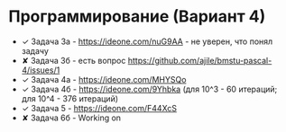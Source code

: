 # Программирование (Вариант 4)

* ✓ Задача 3а - https://ideone.com/nuG9AA - не уверен, что понял задачу
* ✘ Задача 3б - есть вопрос https://github.com/ajile/bmstu-pascal-4/issues/1
* ✓ Задача 4a - https://ideone.com/MHYSQo
* ✓ Задача 4б - https://ideone.com/9Yhbka (для 10^3 - 60 итераций; для 10^4 - 376 итераций)
* ✓ Задача 5 - https://ideone.com/F44XcS
* ✘ Задача 6б - Working on